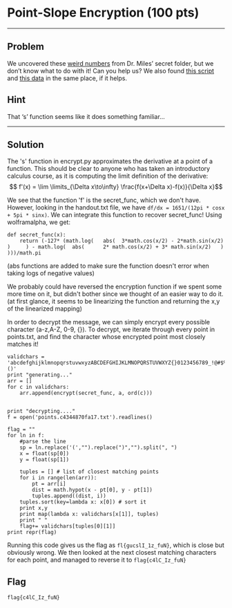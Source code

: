 # Point-Slope Encryption (100 pts)



---

## Problem
We uncovered these [weird numbers](./files/points.txt) from Dr. Miles’ secret folder, but we don’t know what to do with it! Can you help us? We also found [this script](./files/encrypt.py) and [this data](./files/handout.txt) in the same place, if it helps.

## Hint
That ‘s’ function seems like it does something familiar…


---

## Solution
The 's' function in encrypt.py approximates the derivative at a point of a function. This should be clear to anyone who has taken an introductory calculus course, as it is  computing the limit definition of the derivative: $$ f'(x) = \lim \limits_{\Delta x\to\infty} \frac{f(x+\Delta x)-f(x)}{\Delta x}$$

We see that the function 'f' is the secret_func, which we don't have. However, looking in the handout.txt file, we have ```df/dx = 1651/(12pi * cosx + 5pi * sinx)```. We can integrate this function to recover secret_func! Using wolframalpha, we get:

```
def secret_func(x):
    return (-127* (math.log(   abs(  3*math.cos(x/2) - 2*math.sin(x/2)     )     ) - math.log(  abs(      2* math.cos(x/2) + 3* math.sin(x/2)   )      )))/math.pi
```
(abs functions are added to make sure the function doesn't error when taking logs of negative values)

We probably could have reversed the encryption function if we spent some more time on it, but didn't bother since we thought of an easier way to do it. (at first glance, it seems to be linearizing the function and returning the x,y of the linearized mapping)

In order to decrypt the message, we can simply encrypt every possible character (a-z,A-Z, 0-9, {}). To decrypt, we iterate through every point in points.txt, and find the character whose encrypted point most closely matches it!

```
validchars = 'abcdefghijklmnopqrstuvwxyzABCDEFGHIJKLMNOPQRSTUVWXYZ{}0123456789_!@#$%^&*()'
print "generating..."
arr = []
for c in validchars:
    arr.append(encrypt(secret_func, a, ord(c)))


print "decrypting...."
f = open('points.c4344870fa17.txt').readlines()

flag = ""
for ln in f:
    #parse the line
    sp = ln.replace('(',"").replace(")","").split(", ")
    x = float(sp[0])
    y = float(sp[1])

    tuples = [] # list of closest matching points
    for i in range(len(arr)):
        pt = arr[i]
        dist = math.hypot(x - pt[0], y - pt[1])
        tuples.append((dist, i))
    tuples.sort(key=lambda x: x[0]) # sort it
    print x,y 
    print map(lambda x: validchars[x[1]], tuples)
    print " "
    flag+= validchars[tuples[0][1]]
print repr(flag)
```

Running this code gives us the flag as ```fl{gucslI_1z_fuN}```, which is close but obviously wrong. We then looked at the next closest matching characters for each point, and managed to reverse it to ```flag{c4lC_Iz_fuN}```

## Flag
```flag{c4lC_Iz_fuN}```